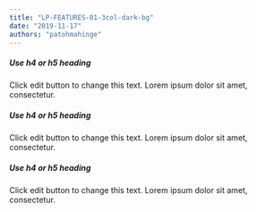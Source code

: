 ```yaml
---
title: "LP-FEATURES-01-3col-dark-bg"
date: "2019-11-17"
authors: "patohmahinge"
---
```


##### Use h4 or h5 heading

Click edit button to change this text. Lorem ipsum dolor sit amet, consectetur.

##### Use h4 or h5 heading

Click edit button to change this text. Lorem ipsum dolor sit amet, consectetur.

##### Use h4 or h5 heading

Click edit button to change this text. Lorem ipsum dolor sit amet, consectetur.
